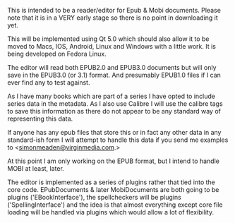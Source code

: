 This is intended to be a reader/editor for Epub & Mobi documents. Please note that it is in 
a VERY early stage so there is no point in downloading it yet.

This will be implemented using Qt 5.0 which should also allow it to be moved to
Macs, IOS, Android, Linux and Windows with a little work. It is being developed on
Fedora Linux.

The editor will read both EPUB2.0 and EPUB3.0 documents but will only save in the
EPUB3.0 (or 3.1) format. And presumably EPUB1.0 files if I can ever find any to
test against.

As I have many books which are part of a series I have opted to include series data
in the metadata. As I also use Calibre I will use the calibre tags to save this
information as there do not appear to be any standard way of representing this
data.

If anyone has any epub files  that store this or in fact any other data in any
standard-ish form I will attempt to handle this data if you send me examples to
<simonmeaden@virginmedia.com.>

At this point I am only working on the EPUB format, but I intend to handle MOBI at
least, later.

The editor is implemented as a series of plugins rather that tied into the core code.
EPubDocuments & later MobiDocuments are both going to be plugins ('EBookInterface'), the
spellcheckers will be plugins ('SpellingInterface') and the idea is that almost everything
except core file loading will be handled via plugins which would allow a lot of flexibility.
